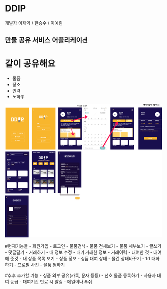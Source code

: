 # DDIP

개발자
이재익 / 한승수 / 이예림



## 만물 공유 서비스 어플리케이션

# 같이 공유해요
- 물품
- 장소
- 인력
- 노하우

![ex_screenshot](./imgSrc/ddip_figma.png)



#현재기능들
	- 회원가입
	- 로그인
	- 물품검색
	- 물품 전체보기
	- 물품 세부보기
	- 글쓰기
	- 댓글달기
	- 거래하기
	- 내 정보 수정
	- 내가 거래한 정보
		- 거래이력
			- 대여한 것
			- 대여해 준것
		- 내 상품 목록 보기
			- 상품 정보
			- 상품 대여 상태
	- 물건 상태바꾸기
	- 1:1 대화하기
	- 프로필 사진
	- 물품 찜하기


#추후 추가할 기능
	- 싱품 외부 공유(카톡, 문자 등등)
	- 선호 물품 등록하기
	- 사용자 대여 등급
	- 대여기간 만료 시 알림 - 메일이나 푸쉬

